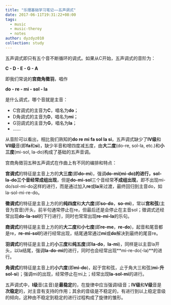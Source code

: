 ```yaml
---
title: "乐理基础学习笔记——五声调式"
date: 2017-06-11T19:31:22+08:00
tags:
  - music
  - music-theroy
  - notes
author: dyzdyz010
collection: study
---
```


五声调式即只有五个音不断循环的调式。如果从C开始，五声调式的音阶为：

**C - D - E - G - A**

即我们常说的**宫商角徵羽**，唱作

**do - re - mi - sol - la**

是什么调式，哪个音就是主音：

- C宫调式的主音为**C**，唱名为**do**；
- D角调式的主音为**D**，唱名为**mi**；
- G羽调式的主音为**G**，唱名为**la**；
- ……

从音阶可以看出，相比我们熟知的**do re mi fa sol la si**，五声调式缺少了**IV级**和**VII级**音(即**fa**和**si**)，缺少半音和增四度减五度，由**大二度**(do-re, sol-la, etc.)和**小三度**(mi-sol, la-do)构成了基础的五声音调。

宫商角徴羽五种五声调式在作曲上有不同的编排和特点：

**宫调式**的特征是主音上方的**大三度**(即**do-mi**)，强调**do-mi(mi-do)**的进行，**sol-la-do**三个音经常**成组出现**，但是**do-mi-sol**三个音经常**不成组出现**，即不出现mi-do/sol-mi-do这样的进行，而是通过加入**re**或**la**来过渡，最终回归到主音do，如la-sol-mi-re-do。

**徵调式**的特征是主音上方的的**纯四度**和**大六度**(即**so-do**，**so-mi**)，常以**宫和弦**(主音为宫音)开头，前半句通常停止在re，但最后还是会停止在主音sol；徵调式还经常出现**do-la-sol**的下行进行，同时也常常出现**re-mi-la**的乐句。

**商调式**的特征是主音上方的的**大二度**和**小七度**(即**re-me**，**re-do**)，起音和尾音都是re，**re-mi-sol**的进行经常出现，结尾通常通过**mi**或**do**解决到最终的尾音re。

**羽调式**的特征是主音上的**小三度**和**纯五度**(即**la-do**，**la-mi**)，同样是以主音la开头，以la结尾，强调**la-do-mi**的进行，同时也会经常出现**mi-re-do(-la)**的进行。

**角调式**的特征是主音上的**小六度**(即**mi-do**)，起于宫和弦，止于角大三和弦(**mi-升sol-si**)；强调mi的出现，经常停止在mi上；经常出现**la-sol-mi**的进行。

五声调式中，**I级**音(主音)是**最稳定**的，在旋律中应当强调I级音；**IV级**和**V级**音是**次稳定**的，对主音有支持的作用；其余的音级是不稳定的，有进行到以上稳定音级的倾向，这种由不稳定到稳定的进行过程构成了旋律的雏形。